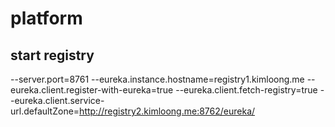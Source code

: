 # platform

## start registry
--server.port=8761
--eureka.instance.hostname=registry1.kimloong.me
--eureka.client.register-with-eureka=true
--eureka.client.fetch-registry=true
--eureka.client.service-url.defaultZone=http://registry2.kimloong.me:8762/eureka/